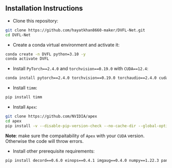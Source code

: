 
## Installation Instructions

- Clone this repository:
```bash
git clone https://github.com/hayatkhan8660-maker/DVFL-Net.git
cd DVFL-Net
```

- Create a conda virtual environment and activate it:

```bash
conda create -n DVFL python=3.10 -y
conda activate DVFL
```

- Install `PyTorch==2.4.0` and `torchvision==0.19.0` with `CUDA==12.4`:

```bash
conda install pytorch==2.4.0 torchvision==0.19.0 torchaudio==2.4.0 cudatoolkit=12.4 -c pytorch
```

- Install `timm`:

```bash
pip install timm
```

- Install `Apex`:

```bash
git clone https://github.com/NVIDIA/apex
cd apex
pip install -v --disable-pip-version-check --no-cache-dir --global-option="--cpp_ext" --global-option="--cuda_ext" ./
```
**Note**: make sure the compaitability of ``` Apex ``` with your ``` CUDA ``` version. Otherwise the code will throw errors.

- Install other prerequisite requirements:

```bash
pip install decord==0.6.0 einops==0.4.1 imgaug==0.4.0 numpy==1.22.3 pandas==1.4.2 Pillow==9.0.1 PyYAML==6.0 termcolor==2.3.0 thop yacs
```
